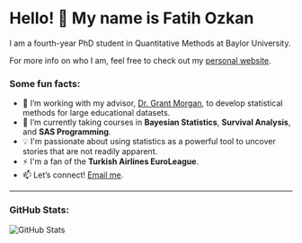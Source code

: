 # Hello! 👋 My name is Fatih Ozkan

I am a fourth-year PhD student in Quantitative Methods at Baylor University.

For more info on who I am, feel free to check out my [personal website](https://fatihozkann.com/).

### Some fun facts:
- 🔭 I’m working with my advisor, [Dr. Grant Morgan](https://edp.soe.baylor.edu/grant-morgan), to develop statistical methods for large educational datasets.
- 🌱 I’m currently taking courses in **Bayesian Statistics**, **Survival Analysis**, and **SAS Programming**.
- 💡 I'm passionate about using statistics as a powerful tool to uncover stories that are not readily apparent.
- ⚡ I'm a fan of the **Turkish Airlines EuroLeague**.
- 📫 Let’s connect! [Email me](mailto:fatih_ozkan1@baylor.edu).

---

### GitHub Stats:
![GitHub Stats](https://github-readme-stats.vercel.app/api?username=yourusername&show_icons=true)

<!---
fatiihozkann/fatiihozkann is a ✨ special ✨ repository because its `README.md` (this file) appears on your GitHub profile.
You can click the Preview link to take a look at your changes.
--->
